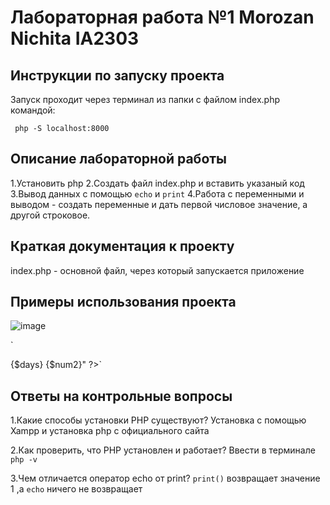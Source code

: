 
# Лабораторная работа №1 Morozan Nichita IA2303

## Инструкции по запуску проекта

Запуск проходит через терминал из папки с файлом index.php командой:

` php -S localhost:8000`

## Описание лабораторной работы
  1.Установить php 
  2.Создать файл index.php и вставить указаный код
  3.Вывод данных с помощью `echo` и `print`
  4.Работа с переменными и выводом - создать переменные и дать первой числовое значение, а другой строковое.

## Краткая документация к проекту

  index.php - основной файл, через который запускается приложение

## Примеры использования проекта 

  ![image](https://github.com/user-attachments/assets/d850e55b-8218-4449-9c78-39de0bfad218)
  
  
  
  
  
  
  
  
  
  `	
  <?php
 echo("Привет, мир!");
 echo "Hello, World with echo!";
 print "Hello, World with print!";

$days = 228;
$num2 = "Все возвращаются на работу!";
echo $days.' '.$num2;
echo "<br>{$days} {$num2}"
?>`
  
## Ответы на контрольные вопросы


  1.Какие способы установки PHP существуют?
  Установка с помощью Xampp и установка php с официального сайта
    
  2.Как проверить, что PHP установлен и работает?
  Ввести в терминале `php -v`
    
  3.Чем отличается оператор echo от print?
  `print()` возвращает значение 1 ,а `echo` ничего не возвращает
